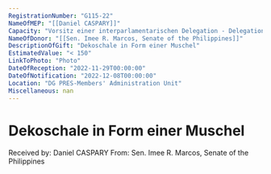 ```yaml
---
RegistrationNumber: "G115-22"
NameOfMEP: "[[Daniel CASPARY]]"
Capacity: "Vorsitz einer interparlamentarischen Delegation - Delegation für die Beziehungen zu den Ländern Südostasiens und dem Verband südostasiatischer Nationen (ASEAN)"
NameOfDonor: "[[Sen. Imee R. Marcos, Senate of the Philippines]]"
DescriptionOfGift: "Dekoschale in Form einer Muschel"
EstimatedValue: "< 150"
LinkToPhoto: "Photo"
DateOfReception: "2022-11-29T00:00:00"
DateOfNotification: "2022-12-08T00:00:00"
Location: "DG PRES-Members' Administration Unit"
Miscellaneous: nan
---
```


# Dekoschale in Form einer Muschel

Received by: Daniel CASPARY
From: Sen. Imee R. Marcos, Senate of the Philippines
